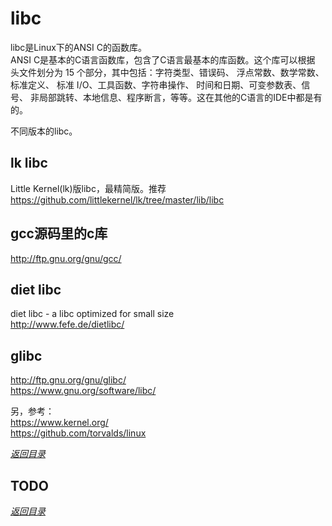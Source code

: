 # libc  
libc是Linux下的ANSI C的函数库。  
ANSI C是基本的C语言函数库，包含了C语言最基本的库函数。这个库可以根据 头文件划分为 15 个部分，其中包括：字符类型、错误码、 浮点常数、数学常数、标准定义、 标准 I/O、工具函数、字符串操作、 时间和日期、可变参数表、信号、 非局部跳转、本地信息、程序断言，等等。这在其他的C语言的IDE中都是有的。  

不同版本的libc。  

## lk libc  
Little Kernel(lk)版libc，最精简版。推荐  
https://github.com/littlekernel/lk/tree/master/lib/libc  


## gcc源码里的c库  
http://ftp.gnu.org/gnu/gcc/  


## diet libc  
diet libc - a libc optimized for small size  
http://www.fefe.de/dietlibc/  


## glibc  
http://ftp.gnu.org/gnu/glibc/  
https://www.gnu.org/software/libc/  


另，参考：  
https://www.kernel.org/  
https://github.com/torvalds/linux  

[*返回目录*](#libc)  


## TODO  
  

[*返回目录*](#libc)  